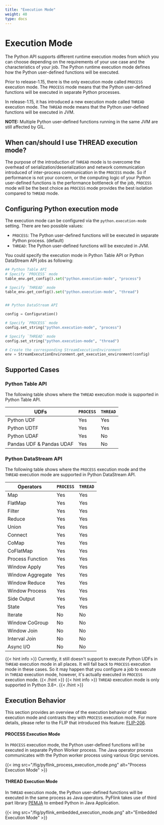```yaml
---
title: "Execution Mode"
weight: 40
type: docs
---
```

<!--
Licensed to the Apache Software Foundation (ASF) under one
or more contributor license agreements.  See the NOTICE file
distributed with this work for additional information
regarding copyright ownership.  The ASF licenses this file
to you under the Apache License, Version 2.0 (the
"License"); you may not use this file except in compliance
with the License.  You may obtain a copy of the License at

  http://www.apache.org/licenses/LICENSE-2.0

Unless required by applicable law or agreed to in writing,
software distributed under the License is distributed on an
"AS IS" BASIS, WITHOUT WARRANTIES OR CONDITIONS OF ANY
KIND, either express or implied.  See the License for the
specific language governing permissions and limitations
under the License.
-->

# Execution Mode

The Python API supports different runtime execution modes from which you can choose depending on the
requirements of your use case and the characteristics of your job. The Python runtime execution mode
defines how the Python user-defined functions will be executed.

Prior to release-1.15, there is the only execution mode called `PROCESS` execution mode. The `PROCESS`
mode means that the Python user-defined functions will be executed in separate Python processes.

In release-1.15, it has introduced a new execution mode called `THREAD` execution mode. The `THREAD`
mode means that the Python user-defined functions will be executed in JVM.

**NOTE:** Multiple Python user-defined functions running in the same JVM are still affected by GIL.

## When can/should I use THREAD execution mode?

The purpose of the introduction of `THREAD` mode is to overcome the overhead of serialization/deserialization
and network communication introduced of inter-process communication in the `PROCESS` mode.
So if performance is not your concern, or the computing logic of your Python user-defined functions is the performance bottleneck of the job,
`PROCESS` mode will be the best choice as `PROCESS` mode provides the best isolation compared to `THREAD` mode.

## Configuring Python execution mode

The execution mode can be configured via the `python.execution-mode` setting.
There are two possible values:

 - `PROCESS`: The Python user-defined functions will be executed in separate Python process. (default)
 - `THREAD`: The Python user-defined functions will be executed in JVM.

You could specify the execution mode in Python Table API or Python DataStream API jobs as following:

```python
## Python Table API
# Specify `PROCESS` mode
table_env.get_config().set("python.execution-mode", "process")

# Specify `THREAD` mode
table_env.get_config().set("python.execution-mode", "thread")


## Python DataStream API

config = Configuration()

# Specify `PROCESS` mode
config.set_string("python.execution-mode", "process")

# Specify `THREAD` mode
config.set_string("python.execution-mode", "thread")

# Create the corresponding StreamExecutionEnvironment
env = StreamExecutionEnvironment.get_execution_environment(config)
```

## Supported Cases

### Python Table API

The following table shows where the `THREAD` execution mode is supported in Python Table API.

| UDFs | `PROCESS` | `THREAD`|
|-----|-----------|---------|
| Python UDF | Yes | Yes |
| Python UDTF | Yes | Yes |
| Python UDAF | Yes | No  |
| Pandas UDF & Pandas UDAF | Yes | No  |

### Python DataStream API

The following table shows where the `PROCESS` execution mode and the `THREAD` execution mode are supported in Python DataStream API.

| Operators | `PROCESS` | `THREAD` |
|-----------|-----------|----------|
| Map | Yes | Yes |
| FlatMap | Yes | Yes |
| Filter | Yes | Yes |
| Reduce | Yes | Yes |
| Union | Yes | Yes |
| Connect | Yes | Yes |
| CoMap | Yes | Yes |
| CoFlatMap | Yes | Yes |
| Process Function | Yes | Yes |
| Window Apply | Yes | Yes |
| Window Aggregate | Yes | Yes |
| Window Reduce | Yes | Yes |
| Window Process | Yes | Yes |
| Side Output | Yes | Yes |
| State | Yes | Yes |
| Iterate | No | No |
| Window CoGroup | No  | No  |
| Window Join | No  | No  |
| Interval Join | No  | No  |
| Async I/O | No  | No  |

{{< hint info >}}
Currently, it still doesn't support to execute Python UDFs in `THREAD` execution mode in all places.
It will fall back to `PROCESS` execution mode in these cases. So it may happen that you configure a job
to execute in `THREAD` execution mode, however, it's actually executed in `PROCESS` execution mode.
{{< /hint >}}
{{< hint info >}}
`THREAD` execution mode is only supported in Python 3.8+.
{{< /hint >}}

## Execution Behavior

This section provides an overview of the execution behavior of `THREAD` execution mode and contrasts
they with `PROCESS` execution mode. For more details, please refer to the FLIP that introduced this feature:
[FLIP-206](https://cwiki.apache.org/confluence/display/FLINK/FLIP-206%3A+Support+PyFlink+Runtime+Execution+in+Thread+Mode).

#### PROCESS Execution Mode

In `PROCESS` execution mode, the Python user-defined functions will be executed in separate Python Worker process.
The Java operator process communicates with the Python worker process using various Grpc services.

{{< img src="/fig/pyflink_process_execution_mode.png" alt="Process Execution Mode" >}}

#### THREAD Execution Mode

In `THREAD` execution mode, the Python user-defined functions will be executed in the same process
as Java operators. PyFlink takes use of third part library [PEMJA](https://github.com/alibaba/pemja)
to embed Python in Java Application.

{{< img src="/fig/pyflink_embedded_execution_mode.png" alt="Embedded Execution Mode" >}}
